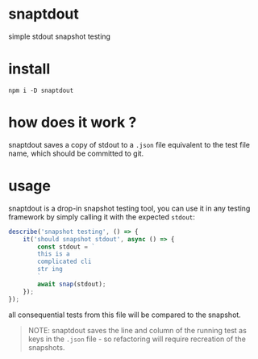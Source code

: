 # snaptdout

simple stdout snapshot testing

# install
`npm i -D snaptdout`

# how does it work ?
snaptdout saves a copy of stdout to a `.json` file equivalent to the test file name, which should be committed to git.

# usage
snaptdout is a drop-in snapshot testing tool, you can use it in any testing framework by simply calling it with the expected `stdout`:

```javascript
describe('snapshot testing', () => {
    it('should snapshot stdout', async () => {
        const stdout = ` 
        this is a 
        complicated cli
        str ing
        `
        await snap(stdout);
    });
});
```

all consequential tests from this file will be compared to the snapshot.

> NOTE: snaptdout saves the line and column of the running test as keys in the `.json` file - so refactoring will require recreation of the snapshots.